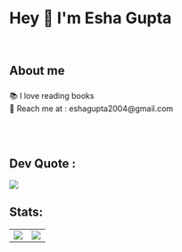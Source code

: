  <h1 align="left">Hey 👋 I'm Esha Gupta</h1>
<br>

<p align="left"></p>

###

<h2 align="left">About me</h2>

###

<p align="left">📚 I love reading books<br>🎯 Reach me at : eshagupta2004@gmail.com</p>
<br>
<br>

###


## Dev Quote :
<a align="center">![](https://quotes-github-readme.vercel.app/api?type=horizontal&theme=dark)</a>

## Stats:

<table>
<tr>
<td>
<img src="https://github-readme-stats-sigma-five.vercel.app/api?username=eshagupta2004&include_all_commits=true&count_private=true&show_icons=true&line_height=20&theme=tokyonight"/>
<td><img src="https://github-readme-stats-sigma-five.vercel.app/api/top-langs?username=eshagupta2004&show_icons=true&locale=en&layout=compact&theme=tokyonight" />
</td>
</tr>
</table>
